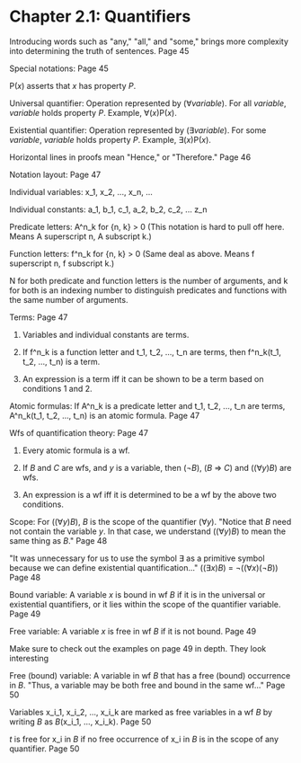 # Chapter 2.1: Quantifiers

Introducing words such as "any," "all," and "some," brings more complexity into determining the truth of sentences. Page 45

Special notations: Page 45

P(*x*) asserts that *x* has property *P*.

Universal quantifier: Operation represented by (∀*variable*). 
For all *variable*, *variable* holds property *P*. Example, ∀(*x*)P(*x*).

Existential quantifier: Operation represented by (∃*variable*). 
For some *variable*, *variable* holds property *P*. Example, ∃(*x*)P(*x*).

Horizontal lines in proofs mean "Hence," or "Therefore." Page 46

Notation layout: Page 47

Individual variables: x_1, x_2, ..., x_n, ...

Individual constants: a_1, b_1, c_1, a_2, b_2, c_2, ... z_n

Predicate letters: A^n_k for {n, k} > 0 (This notation is hard to pull off here. Means A superscript n, A subscript k.)

Function letters: f^n_k for {n, k} > 0 (Same deal as above. Means f superscript n, f subscript k.)

N for both predicate and function letters is the number of arguments, and k for both is an indexing number to distinguish
predicates and functions with the same number of arguments.

Terms: Page 47

1. Variables and individual constants are terms.

2. If f^n_k is a function letter and t_1, t_2, ..., t_n are terms, then f^n_k(t_1, t_2, ..., t_n) is a term.

3. An expression is a term iff it can be shown to be a term based on conditions 1 and 2.

Atomic formulas: If A^n_k is a predicate letter and t_1, t_2, ..., t_n are terms, A^n_k(t_1, t_2, ..., t_n) is an atomic
formula. Page 47

Wfs of quantification theory: Page 47

1. Every atomic formula is a wf.

2. If *B* and *C* are wfs, and *y* is a variable, then (¬*B*), (*B* ⇒ *C*) and ((∀*y*)*B*) are wfs.

3. An expression is a wf iff it is determined to be a wf by the above two conditions.

Scope: For ((∀*y*)*B*), *B* is the scope of the quantifier (∀*y*). "Notice that *B* need
not contain the variable *y*. In that case, we understand ((∀*y*)*B*) to mean the
same thing as *B*." Page 48

"It was unnecessary for us to use the symbol ∃ as a primitive symbol
because we can define existential quantification..." ((∃*x*)*B*) =  ¬((∀*x*)(¬*B*)) Page 48

Bound variable: A variable *x* is bound in wf *B* if it is in the universal or existential quantifiers, or it lies within
the scope of the quantifier variable. Page 49

Free variable: A variable *x* is free in wf *B* if it is not bound. Page 49

Make sure to check out the examples on page 49 in depth. They look interesting

Free (bound) variable: A variable in wf *B* that has a free (bound) occurrence in *B*. "Thus, a variable may be 
both free and bound in the same wf..." Page 50

Variables x_i_1, x_i_2, ..., x_i_k are marked as free variables in a wf *B* by writing *B* as *B*(x_i_1, ..., x_i_k). Page 50

*t* is free for x_i in *B* if no free occurrence of x_i in *B* is in the scope of any quantifier. Page 50

